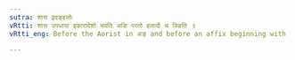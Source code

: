 ```yaml
---
sutra: शास इदङ्हलोः
vRtti: शास उपधाया इकारादेशो भवति अङि परतो हलादौ च क्ङिति ॥
vRtti_eng: Before the Aorist in अङ् and before an affix beginning with a consonant having an indicatory क् or ङ्, there is the substitution of इ for the vowel of शास् ॥

---
```

